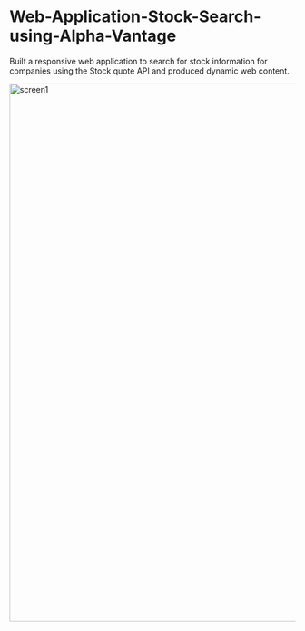 # Web-Application-Stock-Search-using-Alpha-Vantage
Built a responsive web application to search for stock information for companies using the Stock quote API and produced dynamic web content.


<img width="948" alt="screen1" src="https://user-images.githubusercontent.com/23444062/38114977-35854e48-335f-11e8-8b84-eff848b92b65.png">

